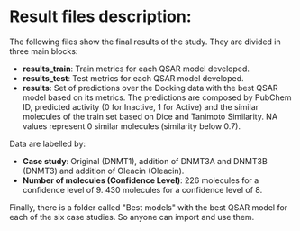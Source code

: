 # Result files  description:

The following files show the final results of the study. They are divided in three main blocks:
 - **results_train**: Train metrics for each QSAR model developed.
 - **results_test**: Test metrics for each QSAR model developed.
 - **results**: Set of predictions over the Docking data with the best QSAR model based on its metrics. The predictions are composed by PubChem ID, predicted activity (0 for Inactive, 1 for Active) and the similar molecules of the train set based on Dice and Tanimoto Similarity. NA values represent 0 similar molecules (similarity below 0.7).

Data are labelled by:
 - **Case study**: Original (DNMT1), addition of DNMT3A and DNMT3B (DNMT3) and addition of Oleacin (Oleacin).
 - **Number of molecules (Confidence Level)**: 226 molecules for a confidence level of 9. 430 molecules for a confidence level of 8.

Finally, there is a folder called "Best models" with the best QSAR model for each of the six case studies. So anyone can import and use them.
